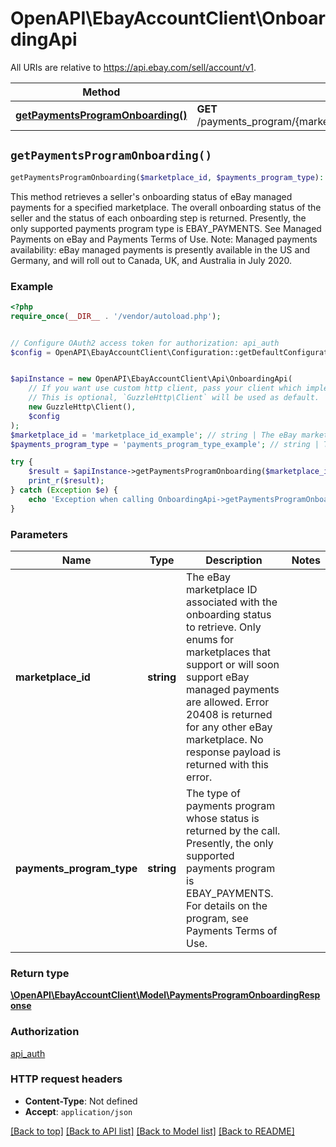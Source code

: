 # OpenAPI\EbayAccountClient\OnboardingApi

All URIs are relative to https://api.ebay.com/sell/account/v1.

Method | HTTP request | Description
------------- | ------------- | -------------
[**getPaymentsProgramOnboarding()**](OnboardingApi.md#getPaymentsProgramOnboarding) | **GET** /payments_program/{marketplace_id}/{payments_program_type}/onboarding | 


## `getPaymentsProgramOnboarding()`

```php
getPaymentsProgramOnboarding($marketplace_id, $payments_program_type): \OpenAPI\EbayAccountClient\Model\PaymentsProgramOnboardingResponse
```



This method retrieves a seller's onboarding status of eBay managed payments for a specified marketplace. The overall onboarding status of the seller and the status of each onboarding step is returned. Presently, the only supported payments program type is EBAY_PAYMENTS. See Managed Payments on eBay and Payments Terms of Use. Note: Managed payments availability: eBay managed payments is presently available in the US and Germany, and will roll out to Canada, UK, and Australia in July 2020.

### Example

```php
<?php
require_once(__DIR__ . '/vendor/autoload.php');


// Configure OAuth2 access token for authorization: api_auth
$config = OpenAPI\EbayAccountClient\Configuration::getDefaultConfiguration()->setAccessToken('YOUR_ACCESS_TOKEN');


$apiInstance = new OpenAPI\EbayAccountClient\Api\OnboardingApi(
    // If you want use custom http client, pass your client which implements `GuzzleHttp\ClientInterface`.
    // This is optional, `GuzzleHttp\Client` will be used as default.
    new GuzzleHttp\Client(),
    $config
);
$marketplace_id = 'marketplace_id_example'; // string | The eBay marketplace ID associated with the onboarding status to retrieve. Only enums for marketplaces that support or will soon support eBay managed payments are allowed. Error 20408 is returned for any other eBay marketplace. No response payload is returned with this error.
$payments_program_type = 'payments_program_type_example'; // string | The type of payments program whose status is returned by the call. Presently, the only supported payments program is EBAY_PAYMENTS. For details on the program, see Payments Terms of Use.

try {
    $result = $apiInstance->getPaymentsProgramOnboarding($marketplace_id, $payments_program_type);
    print_r($result);
} catch (Exception $e) {
    echo 'Exception when calling OnboardingApi->getPaymentsProgramOnboarding: ', $e->getMessage(), PHP_EOL;
}
```

### Parameters

Name | Type | Description  | Notes
------------- | ------------- | ------------- | -------------
 **marketplace_id** | **string**| The eBay marketplace ID associated with the onboarding status to retrieve. Only enums for marketplaces that support or will soon support eBay managed payments are allowed. Error 20408 is returned for any other eBay marketplace. No response payload is returned with this error. |
 **payments_program_type** | **string**| The type of payments program whose status is returned by the call. Presently, the only supported payments program is EBAY_PAYMENTS. For details on the program, see Payments Terms of Use. |

### Return type

[**\OpenAPI\EbayAccountClient\Model\PaymentsProgramOnboardingResponse**](../Model/PaymentsProgramOnboardingResponse.md)

### Authorization

[api_auth](../../README.md#api_auth)

### HTTP request headers

- **Content-Type**: Not defined
- **Accept**: `application/json`

[[Back to top]](#) [[Back to API list]](../../README.md#endpoints)
[[Back to Model list]](../../README.md#models)
[[Back to README]](../../README.md)
